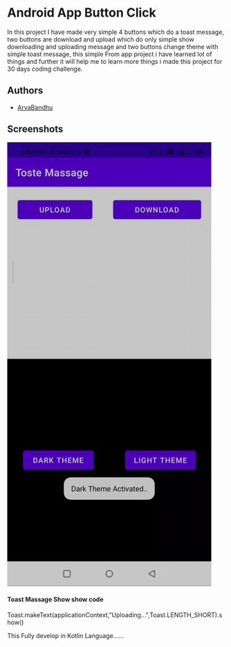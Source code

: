 
# Android App Button Click

In this project I have made very simple 4 buttons which do a toast message, two buttons are download and upload which do only simple show downloading and uploading message and two buttons change theme with simple toast message, this simple From app project i have learned lot of things and further it will help me to learn more things i made this project for 30 days coding challenge.



## Authors

- [AryaBandhu](https://github.com/AryaBandhu)


## Screenshots

![App Screenshot](https://raw.githubusercontent.com/AryaBandhu/android_app_button_click/master/1676201245593.jpg)


#### Toast Massage Show show code

Toast.makeText(applicationContext,"Uploading...",Toast.LENGTH_SHORT).show()

This Fully develop in Kotlin Language......


